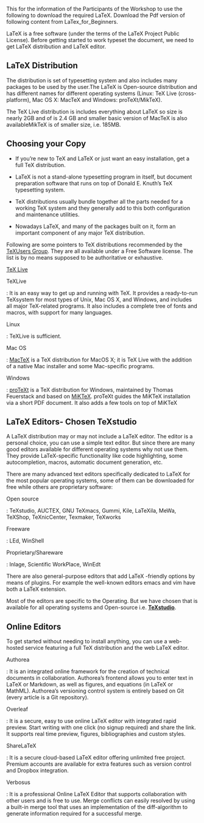 This for the information of the Participants of the Workshop to use the following to download the required LaTeX. Download the Pdf version of following content from LaTex_for_Beginners.

LaTeX is a free software (under the terms of the LaTeX Project Public License). Before getting started to work typeset the document, we need  to get LaTeX distribution and LaTeX editor.

LaTeX Distribution
------------------

The distribution is set of  typesetting system and also includes many packages to be used by the user.The LaTeX is Open-source distribution and has different names for different operating systems (Linux: TeX Live (cross-platform), Mac OS X: MacTeX and Windows: proTeXt/MikTeX).

The TeX Live distribution is includes everything about LaTeX so size is nearly 2GB and of  is 2.4 GB and smaller basic version of MacTeX is also availableMikTeX is of smaller size, i.e. 185MB.

Choosing your Copy
------------------

- If you’re new to TeX and LaTeX or just want an easy installation, get a full TeX distribution.

- LaTeX is not a stand-alone typesetting program in itself, but document preparation software that runs on top of Donald E. Knuth’s TeX typesetting system.

- TeX distributions usually bundle together all the parts needed for a working TeX system and they generally add to this both configuration and maintenance utilities.

- Nowadays LaTeX, and many of the packages built on it, form an important component of any major TeX distribution.

Following are some pointers to TeX distributions recommended by the [TeXUsers Group](http://www.tug.org/). They are all available under a Free Software license. The list is by no means supposed to be authoritative or exhaustive.

[TeX Live](http://www.tug.org/texlive/)

TeXLive

: It is an easy way to get up and running with TeX. It provides a ready-to-run TeXsystem for most types of Unix, Mac OS X, and Windows, and includes all major TeX-related programs. It also includes a complete tree of fonts and macros, with support for many
languages.

Linux

: TeXLive is sufficient.

Mac OS

: [MacTeX](http://www.tug.org/mactex/) is a TeX distribution for MacOS X; it is TeX Live with the addition of a native Mac installer and some Mac-specific programs.

Windows

: [proTeXt](http://www.tug.org/protext/) is a TeX distribution for Windows, maintained by Thomas Feuerstack and based on [MiKTeX](http://www.miktex.org/). proTeXt guides the MiKTeX installation via a short PDF document. It also adds a few tools on top of MiKTeX

LaTeX Editors- Chosen TeXstudio
-------------------------------

A LaTeX distribution may or may not include a LaTeX editor. The editor is a personal choice, you can use a simple text editor. But since there are many good editors available for different operating systems why not use them. They provide LaTeX-specific functionality like code highlighting, some autocompletion, macros, automatic document
generation, etc.

There are many advanced text editors specifically dedicated to LaTeX for the most popular operating systems, some of them can be downloaded for free while others are proprietary software:

Open source

: TeXstudio, AUCTEX, GNU TeXmacs, Gummi, Kile, LaTeXila, MeWa, TeXShop, TeXnicCenter, Texmaker, TeXworks

Freeware

: LEd, WinShell

Proprietary/Shareware

: Inlage, Scientific WorkPlace, WinEdt

There are also general-purpose editors that add LaTeX -friendly options by means of plugins. For example the well-known editors emacs and vim have both a LaTeX extension.

Most of the editors are specific to the Operating. But we have chosen that is available for all operating systems and Open-source i.e. [**TeXstudio**](http://www.texstudio.org/).

Online Editors
--------------

To get started without needing to install anything, you can use a web-hosted service featuring a full TeX distribution and the web LaTeX editor.

Authorea

: It is an integrated online framework for the creation of technical documents in collaboration. Authorea’s frontend allows you to enter text in LaTeX or Markdown, as well as figures, and equations (in LaTeX or MathML). Authorea’s versioning control system is entirely based on Git (every article is a Git repository).

Overleaf

: It is a secure, easy to use online LaTeX editor with integrated rapid preview. Start writing with one click (no signup required) and share the link. It supports real time preview, figures, bibliographies and custom styles.

ShareLaTeX

: It is a secure cloud-based LaTeX editor offering unlimited free project. Premium accounts are available for extra features such as version control and Dropbox integration.

Verbosus

: It is a professional Online LaTeX Editor that supports collaboration with other users and is free to use. Merge conflicts can easily resolved by using a built-in merge tool that uses an implementation of the diff-algorithm to generate information required for a successful merge.